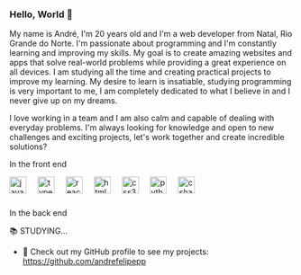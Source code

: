 ### Hello, World 👋

My name is André, I'm 20 years old and I'm a web developer from Natal, Rio Grande do Norte. I'm passionate about programming and I'm constantly learning and improving my skills. My goal is to create amazing websites and apps that solve real-world problems while providing a great experience on all devices. I am studying all the time and creating practical projects to improve my learning. My desire to learn is insatiable, studying programming is very important to me, I am completely dedicated to what I believe in and I never give up on my dreams.

I love working in a team and I am also calm and capable of dealing with everyday problems. I'm always looking for knowledge and open to new challenges and exciting projects, let's work together and create incredible solutions?

In the front end

<div align="left">
  <img src="https://cdn.jsdelivr.net/gh/devicons/devicon/icons/javascript/javascript-original.svg" height="30" alt="javascript logo"  />
  <img width="12" />
  <img src="https://cdn.jsdelivr.net/gh/devicons/devicon/icons/typescript/typescript-original.svg" height="30" alt="typescript logo"  />
  <img width="12" />
  <img src="https://cdn.jsdelivr.net/gh/devicons/devicon/icons/react/react-original.svg" height="30" alt="react logo"  />
  <img width="12" />
  <img src="https://cdn.jsdelivr.net/gh/devicons/devicon/icons/html5/html5-original.svg" height="30" alt="html5 logo"  />
  <img width="12" />
  <img src="https://cdn.jsdelivr.net/gh/devicons/devicon/icons/css3/css3-original.svg" height="30" alt="css3 logo"  />
  <img width="12" />
  <img src="https://cdn.jsdelivr.net/gh/devicons/devicon/icons/python/python-original.svg" height="30" alt="python logo"  />
  <img width="12" />
  <img src="https://cdn.jsdelivr.net/gh/devicons/devicon/icons/csharp/csharp-original.svg" height="30" alt="csharp logo"  />
</div>

###

In the back end

📚 STUDYING...

- 🔗 Check out my GitHub profile to see my projects: https://github.com/andrefelipepp




